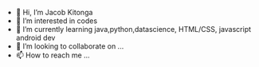 - 👋 Hi, I’m Jacob Kitonga
- 👀 I’m interested in codes
- 🌱 I’m currently learning java,python,datascience, HTML/CSS, javascript android dev
- 💞️ I’m looking to collaborate on ...
- 📫 How to reach me ...

<!---
kingjula/kingjula is a ✨ special ✨ repository because its `README.md` (this file) appears on your GitHub profile.
You can click the Preview link to take a look at your changes.
--->
